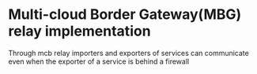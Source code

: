 # Multi-cloud Border Gateway(MBG) relay implementation
Through mcb relay importers and exporters of services can communicate even when the exporter of a service is behind a firewall